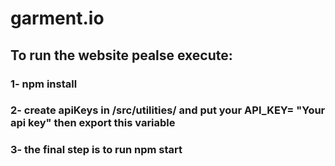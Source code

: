# garment.io

## To run the website pealse execute: 

### 1- npm install
### 2- create apiKeys in /src/utilities/ and put your API_KEY= "Your api key" then export this variable
### 3- the final step is to run npm start
